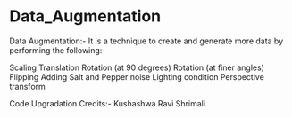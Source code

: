 # Data_Augmentation


Data Augmentation:- It is a technique to create and generate more data by performing the following:-

Scaling
Translation
Rotation (at 90 degrees)
Rotation (at finer angles)
Flipping
Adding Salt and Pepper noise
Lighting condition
Perspective transform


Code Upgradation Credits:- Kushashwa Ravi Shrimali
